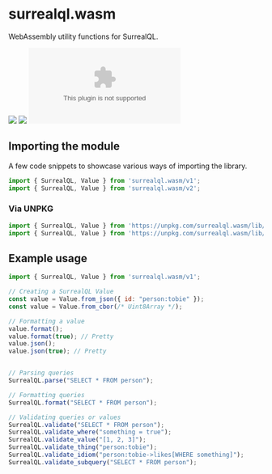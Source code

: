 # surrealql.wasm

WebAssembly utility functions for SurrealQL.

[![](https://img.shields.io/badge/status-beta-ff00bb.svg?style=flat-square)](https://github.com/surrealdb/surrealql.wasm)
[![](https://img.shields.io/badge/license-Apache_License_2.0-00bfff.svg?style=flat-square)](https://github.com/surrealdb/surrealql.wasm)
[![](https://img.shields.io/npm/v/surrealql.wasm?style=flat-square)](https://www.npmjs.com/package/surrealql.wasm)

## Importing the module

A few code snippets to showcase various ways of importing the library.

```js
import { SurrealQL, Value } from 'surrealql.wasm/v1';
import { SurrealQL, Value } from 'surrealql.wasm/v2';
```

### Via UNPKG
```js
import { SurrealQL, Value } from 'https://unpkg.com/surrealql.wasm/lib/v1.js';
import { SurrealQL, Value } from 'https://unpkg.com/surrealql.wasm/lib/v2.js';
```

## Example usage

```js
import { SurrealQL, Value } from 'surrealql.wasm/v1';

// Creating a SurrealQL Value
const value = Value.from_json({ id: "person:tobie" });
const value = Value.from_cbor(/* Uint8Array */);

// Formatting a value
value.format();
value.format(true); // Pretty
value.json();
value.json(true); // Pretty


// Parsing queries
SurrealQL.parse("SELECT * FROM person");

// Formatting queries
SurrealQL.format("SELECT * FROM person");

// Validating queries or values
SurrealQL.validate("SELECT * FROM person");
SurrealQL.validate_where("something = true");
SurrealQL.validate_value("[1, 2, 3]");
SurrealQL.validate_thing("person:tobie");
SurrealQL.validate_idiom("person:tobie->likes[WHERE something]");
SurrealQL.validate_subquery("SELECT * FROM person");
```
